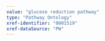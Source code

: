```yaml
---
value: "glucose reduction pathway"
type: "Pathway Ontology"
xref-identifier: "0001519"
xref-dataSource: "PW"
---
```

